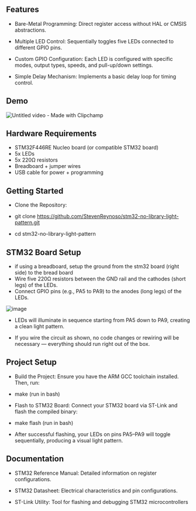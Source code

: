 ## Features

- Bare-Metal Programming: Direct register access without HAL or CMSIS abstractions.

- Multiple LED Control: Sequentially toggles five LEDs connected to different GPIO pins.

- Custom GPIO Configuration: Each LED is configured with specific modes, output types, speeds, and pull-up/down settings.

- Simple Delay Mechanism: Implements a basic delay loop for timing control.​

## Demo
  ![Untitled video - Made with Clipchamp](https://github.com/user-attachments/assets/96a7d372-afab-4b31-af86-140a39fba415)

##  Hardware Requirements

- STM32F446RE Nucleo board (or compatible STM32 board)
- 5x LEDs
- 5x 220Ω resistors
- Breadboard + jumper wires
- USB cable for power + programming

## Getting Started

- Clone the Repository:

- git clone https://github.com/StevenReynoso/stm32-no-library-light-pattern.git

- cd stm32-no-library-light-pattern

## STM32 Board Setup
- if using a breadboard, setup the ground from the stm32 board (right side) to the bread board
- Wire five 220Ω resistors between the GND rail and the cathodes (short legs) of the LEDs.
- Connect GPIO pins (e.g., PA5 to PA9) to the anodes (long legs) of the LEDs.

 ![image](https://github.com/user-attachments/assets/eee06bde-d86c-4b22-9fda-96945e4d76f5)

- LEDs will illuminate in sequence starting from PA5 down to PA9, creating a clean light pattern.

- If you wire the circuit as shown, no code changes or rewiring will be necessary — everything should run right out of the box.

## Project Setup

- Build the Project: Ensure you have the ARM GCC toolchain installed. Then, run:

- make (run in bash)

- Flash to STM32 Board: Connect your STM32 board via ST-Link and flash the compiled binary:

- make flash (run in bash)

- After successful flashing, your LEDs on pins PA5–PA9 will toggle sequentially, producing a visual light pattern.

## Documentation

- STM32 Reference Manual: Detailed information on register configurations.

- STM32 Datasheet: Electrical characteristics and pin configurations.

- ST-Link Utility: Tool for flashing and debugging STM32 microcontrollers
